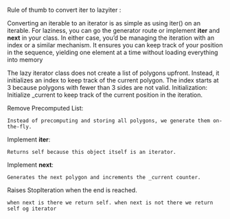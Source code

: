 Rule of thumb to convert iter to lazyiter :

Converting an iterable to an iterator is as simple as using iter() on an iterable. 
For laziness, you can go the generator route or implement __iter__ and __next__ in your class. 
In either case, you’d be managing the iteration with an index or a similar mechanism.
It ensures you can keep track of your position in the sequence, yielding one element at a time without loading everything into memory

The lazy iterator class does not create a list of polygons upfront. Instead, it initializes an index to keep track of the current polygon.
The index starts at 3 because polygons with fewer than 3 sides are not valid.
Initialization:
  Initialize _current to keep track of the current position in the iteration.

Remove Precomputed List:

    Instead of precomputing and storing all polygons, we generate them on-the-fly.

Implement __iter__:

    Returns self because this object itself is an iterator.

Implement __next__:

    Generates the next polygon and increments the _current counter.

Raises StopIteration when the end is reached.

    when next is there we return self. when next is not there we return self og iterator
